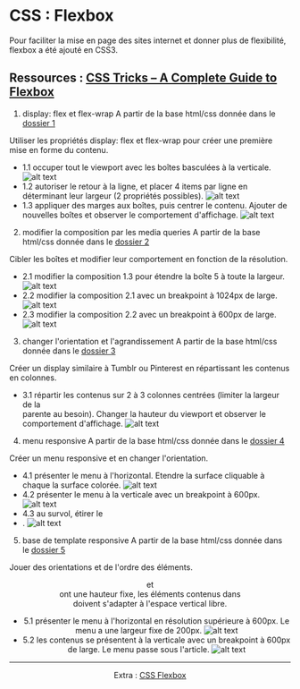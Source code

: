 # CSS : Flexbox
Pour faciliter la mise en page des sites internet et donner plus de flexibilité, flexbox a été ajouté en CSS3.

Ressources : [CSS Tricks – A Complete Guide to Flexbox](https://css-tricks.com/snippets/css/a-guide-to-flexbox/)
---
1. display: flex et flex-wrap
A partir de la base html/css donnée dans le [dossier 1](https://github.com/simplon-roanne/front-end-prairie/tree/master/ex10/1)

Utiliser les propriétés display: flex et flex-wrap pour créer une première mise en forme du contenu.

* 1.1 occuper tout le viewport avec les boîtes basculées à la verticale.
![alt text](https://mescours.ovh/img/casestudy_flexbox_1_1.png)
* 1.2 autoriser le retour à la ligne, et placer 4 items par ligne en déterminant leur largeur (2 propriétés possibles).
![alt text](https://mescours.ovh/img/casestudy_flexbox_1_2.png)
* 1.3 appliquer des marges aux boîtes, puis centrer le contenu. Ajouter de nouvelles boîtes et observer le comportement d'affichage.
![alt text](https://mescours.ovh/img/casestudy_flexbox_1_3.png)


2. modifier la composition par les media queries
A partir de la base html/css donnée dans le [dossier 2](https://github.com/simplon-roanne/front-end-prairie/tree/master/ex10/2)

Cibler les boîtes et modifier leur comportement en fonction de la résolution.

* 2.1 modifier la composition 1.3 pour étendre la boîte 5 à toute la largeur.
![alt text](https://mescours.ovh/img/casestudy_flexbox_2_1.png)
* 2.2 modifier la composition 2.1 avec un breakpoint à 1024px de large.
![alt text](https://mescours.ovh/img/casestudy_flexbox_2_2.png)
* 2.3 modifier la composition 2.2 avec un breakpoint à 600px de large.
![alt text](https://mescours.ovh/img/casestudy_flexbox_2_3.png)

3. changer l'orientation et l'agrandissement
A partir de la base html/css donnée dans le [dossier 3](https://github.com/simplon-roanne/front-end-prairie/tree/master/ex10/3)

Créer un display similaire à Tumblr ou Pinterest en répartissant les contenus en colonnes.

* 3.1 répartir les contenus sur 2 à 3 colonnes centrées (limiter la largeur de la <section> parente au besoin). Changer la hauteur du viewport et observer le comportement d'affichage.
![alt text](https://mescours.ovh/img/casestudy_flexbox_4_1.png)

4. menu responsive
A partir de la base html/css donnée dans le [dossier 4](https://github.com/simplon-roanne/front-end-prairie/tree/master/ex10/4)

Créer un menu responsive et en changer l'orientation.

* 4.1 présenter le menu à l'horizontal. Etendre la surface cliquable à chaque la surface colorée.
![alt text](https://mescours.ovh/img/casestudy_flexbox_5_1.png)
* 4.2 présenter le menu à la verticale avec un breakpoint à 600px.
![alt text](https://mescours.ovh/img/casestudy_flexbox_5_2.png)
* 4.3 au survol, étirer le <li>.
![alt text](https://mescours.ovh/img/casestudy_flexbox_5_3.png)

5. base de template responsive
A partir de la base html/css donnée dans le [dossier 5](https://github.com/simplon-roanne/front-end-prairie/tree/master/ex10/5)

Jouer des orientations et de l'ordre des éléments. <header> et <footer> ont une hauteur fixe, les éléments contenus dans <main> doivent s'adapter à l'espace vertical libre.

* 5.1 présenter le menu à l'horizontal en résolution supérieure à 600px. Le menu
a une largeur fixe de 200px.
![alt text](https://mescours.ovh/img/casestudy_flexbox_6_1.png)
* 5.2 les contenus se présentent à la verticale avec un breakpoint à 600px de large. Le menu passe sous l'article.
![alt text](https://mescours.ovh/img/casestudy_flexbox_6_2.png)

---
Extra : [CSS Flexbox](https://github.com/simplon-roanne/front-end-prairie/tree/master/ex10)